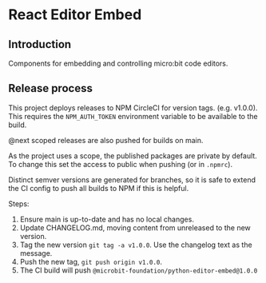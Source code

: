 # React Editor Embed

## Introduction

Components for embedding and controlling micro:bit code editors.

## Release process

This project deploys releases to NPM CircleCI for version tags. (e.g. v1.0.0).
This requires the `NPM_AUTH_TOKEN` environment variable to be available to the
build.

@next scoped releases are also pushed for builds on main.

As the project uses a scope, the published packages are private by default.
To change this set the access to public when pushing (or in `.npmrc`).

Distinct semver versions are generated for branches, so it is safe to extend
the CI config to push all builds to NPM if this is helpful.

Steps:

1. Ensure main is up-to-date and has no local changes.
1. Update CHANGELOG.md, moving content from unreleased to the new version.
1. Tag the new version `git tag -a v1.0.0`. Use the changelog text as the
   message.
1. Push the new tag, `git push origin v1.0.0`.
1. The CI build will push `@microbit-foundation/python-editor-embed@1.0.0`

